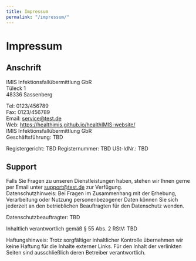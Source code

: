 ```yaml
---
title: Impressum
permalink: "/impressum/"
---
```

# Impressum

## Anschrift
IMIS Infektionsfallübermittlung GbR   
Tüleck 1   
48336 Sassenberg

Tel: 0123/456789   
Fax: 0123/456789   
Email: service@test.de   
Web: https://healthimis.github.io/healthIMIS-website/   
IMIS Infektionsfallübermittlung GbR   
Geschäftsführung: TBD

Registergericht: TBD Registernummer: TBD USt-IdNr.: TBD


## Support
Falls Sie Fragen zu unseren Dienstleistungen haben, stehen wir Ihnen gerne per Email unter support@test.de zur 
Verfügung.   
Datenschutzhinweis: Bei Fragen im Zusammenhang mit der Erhebung, Verarbeitung oder Nutzung personenbezogener Daten 
können Sie sich jederzeit an den betrieblichen Beauftragten für den Datenschutz wenden.

Datenschutzbeauftragter: TBD

Inhaltlich verantwortlich gemäß § 55 Abs. 2 RStV: TBD

Haftungshinweis: Trotz sorgfältiger inhaltlicher Kontrolle übernehmen wir keine Haftung für die Inhalte externer Links. 
Für den Inhalt der verlinkten Seiten sind ausschließlich deren Betreiber verantwortlich. 